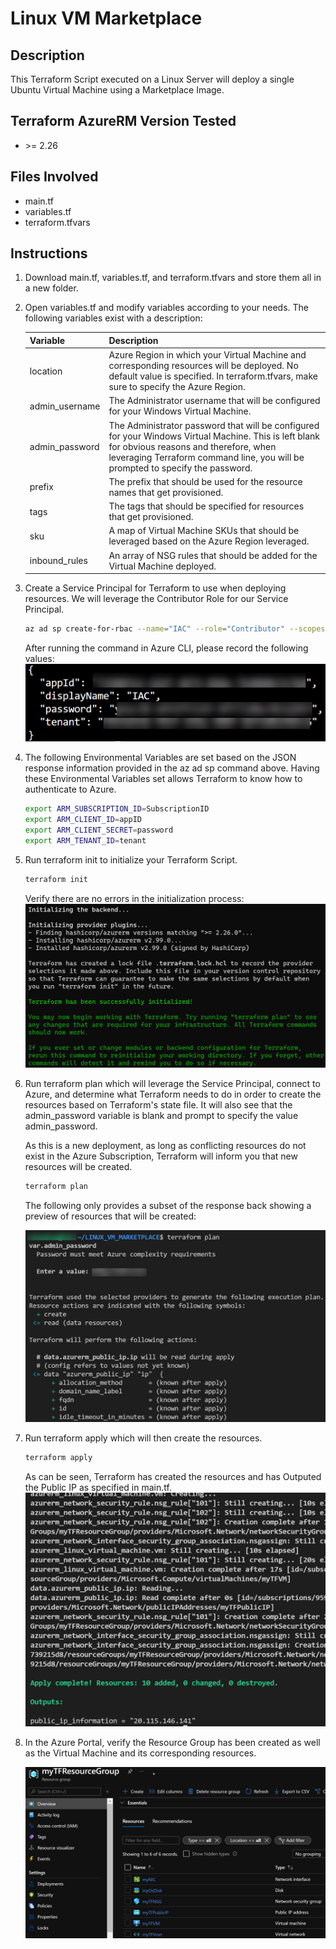 # Linux VM Marketplace
## Description
This Terraform Script executed on a Linux Server will deploy a single Ubuntu Virtual Machine using a Marketplace Image.

## Terraform AzureRM Version Tested
- \>= 2.26

## Files Involved
- main.tf
- variables.tf
- terraform.tfvars

## Instructions
1. Download main.tf, variables.tf, and terraform.tfvars and store them all in a new folder.

2. Open variables.tf and modify variables according to your needs. The following variables exist with a description:

    | Variable | Description |
    | --------------- | --------------- |
    | location | Azure Region in which your Virtual Machine and corresponding resources will be deployed. No default value is specified. In terraform.tfvars, make sure to specify the Azure Region. |
    | admin_username | The Administrator username that will be configured for your Windows Virtual Machine. |
    | admin_password | The Administrator password that will be configured for your Windows Virtual Machine. This is left blank for obvious reasons and therefore, when leveraging Terraform command line, you will be prompted to specify the password. |
    | prefix | The prefix that should be used for the resource names that get provisioned. |
    | tags | The tags that should be specified for resources that get provisioned. | 
    | sku | A map of Virtual Machine SKUs that should be leveraged based on the Azure Region leveraged. |
    | inbound_rules | An array of NSG rules that should be added for the Virtual Machine deployed. |
   
2. Create a Service Principal for Terraform to use when deploying resources.  We will leverage the Contributor Role for our Service Principal. 
   
    ```Bash
    az ad sp create-for-rbac --name="IAC" --role="Contributor" --scopes="/subscriptions/SubscriptionID"
    ```

    After running the command in Azure CLI, please record the following values:
    ![Alt text](./DemoScreenshots/demo1.jpg?raw=true)

3. The following Environmental Variables are set based on the JSON response information provided in the az ad sp command above. Having these Environmental Variables set allows Terraform to know how to authenticate to Azure.

    ```Bash
    export ARM_SUBSCRIPTION_ID=SubscriptionID
    export ARM_CLIENT_ID=appID
    export ARM_CLIENT_SECRET=password
    export ARM_TENANT_ID=tenant
    ```
   
4. Run terraform init to initialize your Terraform Script.

    ```Bash 
    terraform init 
    ```

    Verify there are no errors in the initialization process:
    ![Alt text](./DemoScreenshots/demo2.jpg?raw=true)

5. Run terraform plan which will leverage the Service Principal, connect to Azure, and determine what Terraform needs to do in order to create the resources based on Terraform's state file.  It will also see that the admin_password variable is blank and prompt to specify the value admin_password. 

    As this is a new deployment, as long as conflicting resources do not exist in the Azure Subscription, Terraform will inform you that new resources will be created.  

    ```Bash 
    terraform plan 
    ```   

    The following only provides a subset of the response back showing a preview of resources that will be created:

    ![Alt text](./DemoScreenshots/demo3.jpg?raw=true)

6. Run terraform apply which will then create the resources.

    ```Bash 
    terraform apply 
    ```

    As can be seen, Terraform has created the resources and has Outputed the Public IP as specified in main.tf.
    ![Alt text](./DemoScreenshots/demo4.jpg?raw=true)

7. In the Azure Portal, verify the Resource Group has been created as well as the Virtual Machine and its corresponding resources.

    ![Alt text](./DemoScreenshots/demo5.jpg?raw=true)
